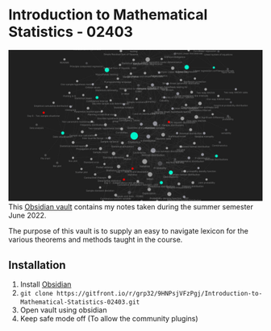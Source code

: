 # Introduction to Mathematical Statistics - 02403
![ValutGraph](Assets/Images/READMEVaultGraph.png)
This [Obsidian vault](https://obsidian.md/) contains my notes taken during the summer semester June 2022.

The purpose of this vault is to supply an easy to navigate lexicon for the various theorems and methods taught in the course.

## Installation
1. Install [Obsidian](https://obsidian.md/)
2. `git clone https://gitfront.io/r/grp32/9HNPsjVFzPgj/Introduction-to-Mathematical-Statistics-02403.git`
3. Open vault using obsidian
4. Keep safe mode off (To allow the community plugins)
